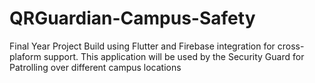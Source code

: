 # QRGuardian-Campus-Safety
 Final Year Project Build using Flutter and Firebase integration for cross-plaform support. This application will be used by the Security Guard for Patrolling over different campus locations 
